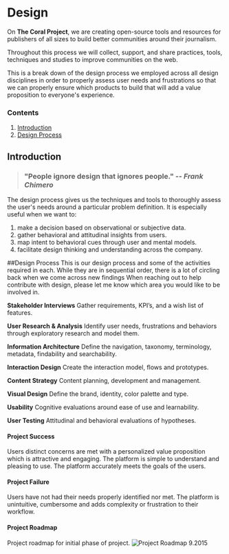 # Design

On **The Coral Project**, we are creating open-source tools and resources for publishers of all sizes to build better communities around their journalism.

Throughout this process we will collect, support, and share practices, tools, techniques and studies to improve communities on the web.

This is a break down of the design process  we employed across all design disciplines in order to properly assess user needs and frustrations so that we can properly ensure which products to build that will add a value proposition to everyone's experience. 

### Contents

1. [Introduction](#introduction)
2. [Design Process](#design-process)

## Introduction

> ### "People ignore design that ignores people."   *-- Frank Chimero*

The design process gives us the techniques and tools to thoroughly assess the user's needs around a particular problem definition.  It is especially useful when we want to:

 1. make a decision based on observational or subjective data.
 2. gather behavioral and attitudinal insights from users.
 3. map intent to behavioral cues through user and mental models.
 4. facilitate design thinking and understanding across the company.

##Design Process
This is our design process and some of the activities required in each. While they are in sequential order, there is a lot of circling back when we come across new findings  When reaching out to help contribute with design, please let me know which area you would like to be involved in. 

**Stakeholder Interviews**
Gather requirements, KPI’s, and a wish list of features.

**User Research & Analysis**
Identify user needs, frustrations and behaviors through exploratory research and model them.

**Information Architecture** 
Define the navigation, taxonomy, terminology, metadata, findability and searchability.

**Interaction Design**
Create the interaction model, flows and prototypes.

**Content Strategy**
Content planning, development and management.

**Visual Design**
Define the brand, identity, color palette and type.

**Usability**
Cognitive evaluations around ease of use and learnability.

**User Testing**
Attitudinal and behavioral evaluations of hypotheses.


#### Project Success

Users distinct concerns are met with a personalized value proposition which is attractive and engaging. The platform is simple to understand and pleasing to use. The platform accurately meets the goals of the users.

#### Project Failure

Users have not had their needs properly identified nor met. The platform is unintuitive, cumbersome and adds complexity or frustration to their workflow.

#### Project Roadmap
Project roadmap for initial phase of project.
![Project Roadmap 9.2015](/images/design-roadmap-phase-1.png)


